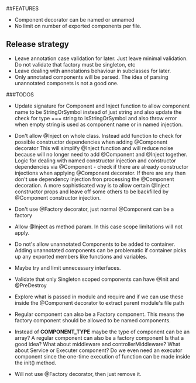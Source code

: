 ##FEATURES
- Component decorator can be named or unnamed
- No limit on number of exported components per file.

## Release strategy
- Leave annotation case validation for later. Just leave 
minimal validation. Do not validate that factory must be singleton, etc
- Leave dealing with annotations behaviour in subclasses for later.
- Only annotated components will be parsed. The idea of parsing
unannotated componets is not a good one.

###TODOS
- Update signature for Component and Inject function to allow
component name to be StringOrSymbol instead of just string and
also update the check for type === string to IsStringOrSymbol
and also throw error when empty string is used as component name
or in named injection.

- Don't allow @Inject on whole class. Instead add function to 
check for possible constructor dependencies when adding @Component decorator
This will simplify @Inject function and will reduce noise because
will no longer need to add @Component and @Inject together.
Logic for dealing with named constructor injection and constructor dependencies via
@Component - check if there are already constructor injections when applying
@Component decorator. If there are any then don't use dependency injection fron
processing the @Component decoration.
A more sophisticated way is to allow certain @Inject constructor props and leave off
some others to be backfilled by @Component constructor injection.
- Don't use @Factory decorator, just normal @Component can be a factory
- Allow @Inject as method param. In this case scope limitations will not apply.
- Do not's allow unannotated Components to be added to container.
Adding unannotated components can be problematic if container picks
up any exported members like functions and variables.
- Maybe try and limit unnecessary interfaces.
- Validate that only Singleton scoped components can have @Init and @PreDestroy
- Explore what is passed in module and require and if we can use these 
inside the @Component decorator to extract parent module's file path
- Regular component can also be a Factory component. This means the
factory component should be allowed to be named components.
- Instead of __COMPONENT_TYPE__ maybe the type of component 
can be an array? A regular component can also be a factory component
Is that a good idea? What about middleware and controllerMiddleware?
What about Service or Executer component? Do we even need an executor
component since the one-time execution of function can be made
inside the init() method.
- Will not use @Factory decorator, then just remove it.
